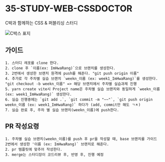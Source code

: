 # 35-STUDY-WEB-CSSDOCTOR
C박과 함께하는 CSS &amp; 퍼블리싱 스터디

![C박스 표지](https://github.com/user-attachments/assets/ceeb0fa2-70cc-4800-99d1-60fc4851926a)

## 가이드
```
1. 스터디 레포를 clone 한다.
2. clone 후 `이름(ex: ImHwaRang)`으로 브랜치를 생성한다.
3. 2번에서 생성한 브랜치 원격에 push를 해준다. "git push origin 이름"
4. 추가로 각 주차별 실습 브랜치 `weekn_이름 (ex: week1_ImHwaRang)`를 생성한다. "git checkout -b weekn_이름" => 해당 브랜치에서 주차별 실습과제 진행
5. yarn create vite시 Project name은 주차별 실습 브랜치와 동일하게 `weekn_이름 (ex: week1_ImHwaRang)` 생성한다.
6. 실습 진행중에는 `git add .`, `git commit -m "~~"`, `git push origin weekn_이름 (ex: week1_ImHwaRang)` 하다가 (add, commit만 해도 ㄱㅊ)
7. 실습 완료 후, 주차 별 실습 브랜치(weekn_이름)에 push한다.
```

## PR 작성요령
```
1. 주차별 실습 브랜치(weekn_이름)를 push 후 pr을 작성할 때, base 브랜치를 가이드 2번에서 생성한 '이름 (ex: ImHwaRang)` 브랜치로 해준다.
2. pr 템플릿에 맞추어 작성한다.
3. merge는 스터디장이 코드리뷰 후, 반영 후, 진행 예정
```

